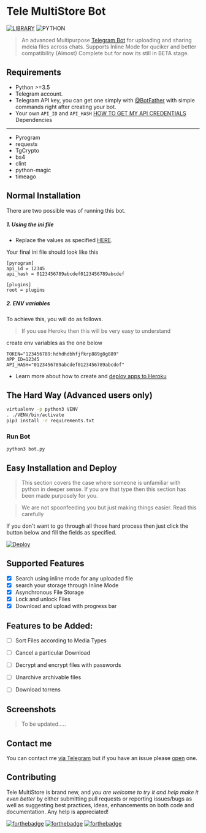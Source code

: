 
# Tele MultiStore Bot
[![LIBRARY](https://img.shields.io/badge/Advanced%20Multipurpose%20Telegram%20Store%20Bot-V0.04-36ade1.svg)](https://docs.pyrogram.ml)
![PYTHON](https://img.shields.io/badge/Python-%3E%3D3.5-8892bf.svg)


> An advanced Multipurpose [Telegram Bot](http://t.me/TeleMultiStoreBot) for uploading and sharing mdeia files across chats. 
> Supports Inline Mode for quciker and better compatibility
> (Almost) Complete but for now its still in BETA stage.

Requirements
---------

* Python >=3.5
* Telegram account.
* Telegram API key, you can get one simply with [@BotFather](https://core.telegram.org/bots#botfather) with simple commands right after creating your bot.
* Your own `API_ID` and `API_HASH` [HOW TO GET MY API CREDENTIALS](https://docs.pyrogram.ml/start/Setup.html#api-keys)
Dependencies
---------
- Pyrogram 
- requests
- TgCrypto
- bs4
- clint
- python-magic
- timeago


Normal Installation
---------

There are two possible was of running this bot.

##### 1. Using the ini file

* Replace the values as specified [HERE](https://docs.pyrogram.ml/start/Setup#api-keys).

Your final ini file should look like this

```
[pyrogram]
api_id = 12345
api_hash = 0123456789abcdef0123456789abcdef

[plugins]
root = plugins

```

##### 2. ENV variables

To achieve this, you will do as follows. 

> If you use Heroku then this will be very easy to understand

create env variables as the one below

```
TOKEN="123456789:hdhdhdbhfjfkrp889g8g889"
APP_ID=12345
API_HASH="0123456789abcdef0123456789abcdef"

```
* Learn more about how to create and [deploy apps to Heroku](https://devcenter.heroku.com/articles/git#for-a-new-heroku-app)


The Hard Way (Advanced users only)
---------

```sh
virtualenv -p python3 VENV
. ./VENV/bin/activate
pip3 install -r requirements.txt
```


### Run Bot

```
python3 bot.py

```


Easy Installation and Deploy
---------

> This section covers the case where someone is unfamiliar with python in deeper sense. If you are that type then this section has been made purposely for you.

> We are not spoonfeeding you but just making things easier. Read this carefully


If you don't want to go through all those hard process then just click the button below and fill the fields as specified.

[![Deploy](https://www.herokucdn.com/deploy/button.svg)](https://heroku.com/deploy?template=https://github.com/Bfaschat/TeleMultiStorebot/tree/glitch)


## Supported Features 


- [x] Search using inline mode for any uploaded file
- [x] search your storage through Inline Mode
- [x] Asynchronous File Storage
- [x] Lock and unlock Files
- [x] Download and upload with progress bar

## Features to be Added:

- [ ] Sort Files according to Media Types
- [ ] Cancel a particular Download
- [ ] Decrypt and encrypt files with passwords
- [ ] Unarchive archivable files
- [ ] Download torrens



## Screenshots

> To be updated.....


Contact me
------------
You can contact me [via Telegram](https://telegram.me/bfaschat) but if you have an issue please [open](https://github.com/Bfaschat/TeleMultiStorebot/issues) one.


Contributing
------------

Tele MultiStore is brand new, and *you are welcome to try it and help make it even better* by either submitting pull requests or reporting issues/bugs as well as suggesting best practices, ideas, enhancements on both code and documentation. Any help is appreciated!



[![forthebadge](https://forthebadge.com/images/badges/built-with-love.svg)](https://github.com/Bfaschat/TeleMultiStorebot)
[![forthebadge](https://forthebadge.com/images/badges/for-you.svg)](https://github.com/Bfaschat/TeleMultiStorebot)
[![forthebadge](https://forthebadge.com/images/badges/made-with-python.svg)](https://github.com/Bfaschat/TeleMultiStorebot) 

